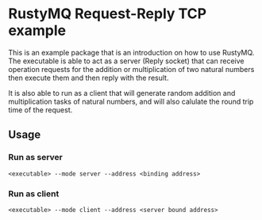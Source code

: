 # RustyMQ Request-Reply TCP example
This is an example package that is an introduction on how to use RustyMQ.
The executable is able to act as a server (Reply socket) that can receive operation requests
for the addition or multiplication of two natural numbers then execute them and then reply with the result.

It is also able to run as a client that will generate random addition and multiplication tasks of natural numbers,
and will also calulate the round trip time of the request. 

## Usage
### Run as server
`<executable> --mode server --address <binding address>`

### Run as client
`<executable> --mode client --address <server bound address>`